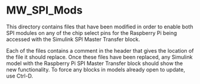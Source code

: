 # MW_SPI_Mods
This directory contains files that have been modified in order to enable both SPI modules on any of the chip select pins for the Raspberry Pi being accessed with the Simulink SPI Master Transfer block.

Each of the files contains a comment in the header that gives the location of the file it should replace. Once these files have been replaced, any Simulink model with the Raspberry Pi SPI Master Transfer block should show the new functionality. To force any blocks in models already open to update, use Ctrl-D.
